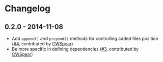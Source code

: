 # Changelog

## 0.2.0 - 2014-11-08

- Add `append()` and `prepend()` methods for controlling added files position ([#4](https://github.com/urish/gulp-add-src/pull/4), contributed by [CWSpear](https://github.com/CWSpear))
- Be more specific in defining dependencies ([#3](https://github.com/urish/gulp-add-src/pull/3), contributed by [CWSpear](https://github.com/CWSpear))
